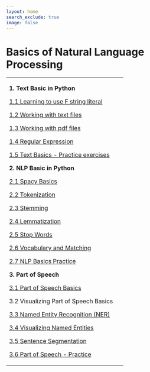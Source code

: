 ```yaml
---
layout: home
search_exclude: true
image: false
---
```

# Basics of Natural Language Processing 
<table>
<tbody>
<tr>
<td width="301">
<p><strong>1. Text Basic in Python</strong></p>
<p><a href="https://vicky-crasto.github.io/Learn-Project-Language/nlp/nlp-chapter-1/2022/06/25/1-1-Text-Basics-using-Fstring-literal.html">1.1 Learning to use F string literal</a>&nbsp;</p>
<p><a href="https://vicky-crasto.github.io/Learn-Project-Language/readlines()/textfiles/nlp-chapter-1/2022/06/28/1-2-Working-with-text-files.html">1.2 Working with text files</a>&nbsp;</p>
<p><a href="https://vicky-crasto.github.io/Learn-Project-Language/pypdf2/pdf/nlp-chapter-1/2022/06/29/1-3-Working-with-pdf-files.html">1.3 Working with pdf files</a>&nbsp;</p>
<p><a href="https://vicky-crasto.github.io/Learn-Project-Language/regular-expression/re/text-cleaning/re.findall/exclusion/nlp-chapter-1/2022/06/30/1-4-Regular-Expressions.html">1.4 Regular Expression</a>&nbsp;</p>
<p><a href="https://vicky-crasto.github.io/Learn-Project-Language/pypdf2/pdf/nlp-chapter-1/2022/06/30/1-5-Python-Text-Basics-Practice.html">1.5 Text Basics - Practice exercises</a>&nbsp;</p>
<p><strong>2. NLP Basic in Python</strong></p>
<p><a href="https://vicky-crasto.github.io/Learn-Project-Language/spacy/nlp-chapter-2/2022/07/01/2-1-Spacy-Basics.html">2.1 Spacy Basics</a></p>
<p><a href="https://vicky-crasto.github.io/Learn-Project-Language/spacy/nlp-chapter-2/2022/07/01/2-2-Tokenization.html">2.2 Tokenization</a></p>
<p><a href="https://vicky-crasto.github.io/Learn-Project-Language/nltk/stemming/nlp-chapter-2/2022/07/01/2-3-Stemming.html">2.3 Stemming</a>&nbsp;</p>
<p><a href="https://vicky-crasto.github.io/Learn-Project-Language/spacy/nlp-chapter-2/lemma/2022/07/01/2-4-Lemmatization.html">2.4 Lemmatization</a></p>
<p><a href="https://vicky-crasto.github.io/Learn-Project-Language/spacy/stopwords/nlp-chapter-2/2022/07/01/2-5-Stop-words.html">2.5 Stop Words</a></p>
<p><a href="https://vicky-crasto.github.io/Learn-Project-Language/spacy/stopwords/nlp-chapter-2/word-matcher/phrase-matcher/2022/07/01/2-6-Vocabulary-and-Matching.html">2.6 Vocabulary and Matching</a></p>
<p><a href="https://vicky-crasto.github.io/Learn-Project-Language/spacy/stopwords/nlp-chapter-2/2022/07/02/2-7-NLP-Basics-Practice.html">2.7 NLP Basics Practice</a></p>
<p><strong>3. Part of Speech</strong></p>
<p><a href="https://vicky-crasto.github.io/Learn-Project-Language/pos/stopwords/nlp-chapter-3/2022/07/04/3-1-POS-Basics.html">3.1 Part of Speech Basics</a></p>
3.2 Visualizing Part of Speech Basics
<p><a href="https://vicky-crasto.github.io/Learn-Project-Language/ner/ents/noun-chunks/nlp-chapter-3/2022/07/04/3-3-NER-Named-Entity-Recognition.html">3.3 Named Entity Recognition (NER)</a>&nbsp;</p>
<p><a href="https://vicky-crasto.github.io/Learn-Project-Language/ner/displacy/nlp-chapter-3/2022/07/04/3-4-Visualizing-NER.html">3.4 Visualizing Named Entities</a></p>
<p><a href="https://vicky-crasto.github.io/Learn-Project-Language/pos/segmentation/nlp-chapter-3/2022/07/04/3-5-Sentence-Segmentation.html">3.5 Sentence Segmentation</a></p>
<p><a href="https://vicky-crasto.github.io/Learn-Project-Language/pos/nlp-chapter-3/2022/07/04/3-6-POS-Assessment.html">3.6 Part of Speech - Practice</a>&nbsp;</p>
</td>
</tr>
</tbody>
</table>
